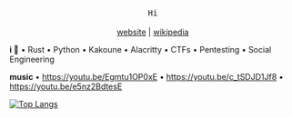 <p align="center">
	<br><br>
	<samp>
		Hi
	</samp>
	<br><br>
	<a href="https://tira.tech" style="color: inherit">website</a> | <a href="https://en.wikipedia.org/wiki/User:Tiraboschi" style="color: inherit">wikipedia</a>
</p>

**i 💖** • Rust • Python • Kakoune • Alacritty • CTFs • Pentesting • Social Engineering

**music** • https://youtu.be/Egmtu1OP0xE • https://youtu.be/c_tSDJD1Jf8 • https://youtu.be/e5nz2BdtesE

[![Top Langs](https://github-readme-stats.vercel.app/api/top-langs/?username=imtira&layout=compact&theme=calm)](https://github.com/anuraghazra/github-readme-stats)

